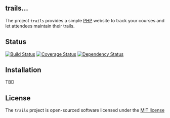 ## trails...

The project `trails` provides a simple [PHP](https://www.php.net) website to track your courses and let attendees
maintain their trails.

## Status

[![Build Status](https://travis-ci.org/feffi/trails.png?branch=master)](https://travis-ci.org/feffi/trails)
[![Coverage Status](https://coveralls.io/repos/feffi/trails/badge.png)](https://coveralls.io/r/feffi/trails)
[![Dependency Status](https://www.versioneye.com/user/projects/52c8462bec1375078b00002e/badge.png)](https://www.versioneye.com/user/projects/52c8462bec1375078b00002e)

## Installation

TBD

## License

The `trails` project is open-sourced software licensed under the [MIT license](http://opensource.org/licenses/MIT)

